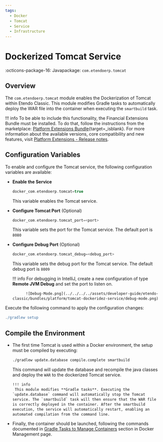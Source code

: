 ```yaml
---
tags:
  - Docker
  - Tomcat
  - Service
  - Infrastructure
---
```


# Dockerized Tomcat Service
:octicons-package-16: Javapackage: `com.etendoerp.tomcat`

## Overview

The `com.etendoerp.tomcat` module enables the Dockerization of Tomcat within Etendo Classic. This module modifies Gradle tasks to automatically deploy the WAR file into the container when executing the `smartbuild` task.

!!! info
    To be able to include this functionality, the Financial Extensions Bundle must be installed. To do that, follow the instructions from the marketplace: [Platform Extensions Bundle](https://marketplace.etendo.cloud/#/product-details?module=5AE4A287F2584210876230321FBEE614){target=_isblank}. For more information about the available versions, core compatibility and new features, visit [Platform Extensions - Release notes](https://docs.etendo.software/latest/whats-new/release-notes/etendo-classic/bundles/platform-extensions/release-notes.md).

## Configuration Variables

To enable and configure the Tomcat service, the following configuration variables are available:

- **Enable the Service**

  ```groovy title="gradle.properties"
  docker_com.etendoerp.tomcat=true
  ```
  This variable enables the Tomcat service.


- **Configure Tomcat Port** (Optional)
    ```groovy title="gradle.properties"
    docker_com.etendoerp.tomcat_port=<port>
    ```
    This variable sets the port for the Tomcat service. The default port is `8080`

- **Configure Debug Port** (Optional)

    ```groovy title="gradle.properties"
    docker_com.etendoerp.tomcat_debug=<debug_port>
    ```
    This variable sets the debug port for the Tomcat service. The default debug port is `8009`

    !!! info
            For debugging in IntelliJ, create a new configuration of type **Remote JVM Debug** and set the port to listen on.

            ![Debug-Mode.png](../../../../assets/developer-guide/etendo-classic/bundles/platform/tomcat-dockeridez-service/debug-mode.png)


Execute the following command to apply the configuration changes:

```groovy title="Terminal"
./gradlew setup
```

## Compile the Environment

- The first time Tomcat is used within a Docker environment, the setup must be compiled by executing:
    
    ``` bash title="Terminal"
    ./gradlew update.database compile.complete smartbuild
    ```

    This command will update the database and recompile the java classes and deploy the `WAR` to the dockerized Tomcat service. 

      !!! info
       This module modifies **Gradle tasks**. Executing the `update.database` command will automatically stop the Tomcat service. The `smartbuild` task will then ensure that the WAR file is correctly deployed in the container. After the smartbuild execution, the service will automatically restart, enabling an automated compilation from the command line.
         


- Finally, the container should be launched, following the commands documented in [Gradle Tasks to Manage Containers](./docker-management.md#gradle-tasks-to-manage-containers) section in Docker Management page.